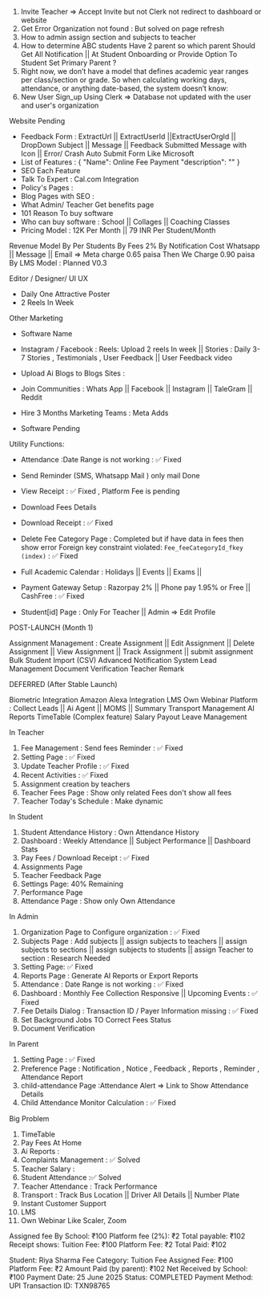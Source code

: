 1. Invite Teacher => Accept Invite but not Clerk not redirect to dashboard or website
2. Get Error Organization not found : But solved on page refresh
3. How to admin assign section and subjects to teacher
4. How to determine ABC students Have 2 parent so which parent Should Get All Notification || At Student Onboarding or Provide Option To Student Set Primary Parent ?
5. Right now, we don’t have a model that defines academic year ranges per class/section or grade. So when calculating working days, attendance, or anything date-based, the system doesn’t know:
6. New User Sign_up Using Clerk => Database not updated with the user and user's organization

Website Pending

- Feedback Form : ExtractUrl || ExtractUserId ||ExtractUserOrgId || DropDown Subject || Message || Feedback Submitted Message with Icon || Error/ Crash Auto Submit Form Like Microsoft
- List of Features : {
  "Name": Online Fee Payment
  "description": ""
  }
- SEO Each Feature
- Talk To Expert : Cal.com Integration
- Policy's Pages :
- Blog Pages with SEO :
- What Admin/ Teacher Get benefits page
- 101 Reason To buy software
- Who can buy software : School || Collages || Coaching Classes
- Pricing Model : 12K Per Month || 79 INR Per Student/Month

Revenue Model
By Per Students
By Fees 2%
By Notification Cost Whatsapp || Message || Email => Meta charge 0.65 paisa Then We Charge 0.90 paisa
By LMS Model : Planned V0.3

Editor / Designer/ UI UX

- Daily One Attractive Poster
- 2 Reels In Week

Other Marketing

- Software Name
- Instagram / Facebook : Reels: Upload 2 reels In week || Stories : Daily 3-7 Stories , Testimonials , User Feedback || User Feedback video
- Upload Ai Blogs to Blogs Sites :
- Join Communities : Whats App || Facebook || Instagram || TaleGram || Reddit
- Hire 3 Months Marketing Teams : Meta Adds

- Software Pending

Utility Functions:

- Attendance :Date Range is not working : ✅ Fixed
- Send Reminder (SMS, Whatsapp Mail ) only mail Done
- View Receipt : ✅ Fixed , Platform Fee is pending
- Download Fees Details
- Download Receipt : ✅ Fixed
- Delete Fee Category Page : Completed but if have data in fees then show error Foreign key constraint violated: `Fee_feeCategoryId_fkey (index)` : ✅ Fixed
- Full Academic Calendar : Holidays || Events || Exams ||
- Payment Gateway Setup : Razorpay 2% || Phone pay 1.95% or Free || CashFree : ✅ Fixed

- Student[id] Page : Only For Teacher || Admin => Edit Profile

POST-LAUNCH (Month 1)

Assignment Management : Create Assignment || Edit Assignment || Delete Assignment || View Assignment || Track Assignment || submit assignment
Bulk Student Import (CSV)
Advanced Notification System
Lead Management
Document Verification
Teacher Remark

DEFERRED (After Stable Launch)

Biometric Integration
Amazon Alexa Integration
LMS
Own Webinar Platform : Collect Leads || Ai Agent || MOMS || Summary
Transport Management
AI Reports
TimeTable (Complex feature)
Salary Payout
Leave Management

In Teacher

1. Fee Management : Send fees Reminder : ✅ Fixed
2. Setting Page : ✅ Fixed
3. Update Teacher Profile : ✅ Fixed
4. Recent Activities : ✅ Fixed
5. Assignment creation by teachers
6. Teacher Fees Page : Show only related Fees don't show all fees
7. Teacher Today's Schedule : Make dynamic

In Student

1. Student Attendance History : Own Attendance History
2. Dashboard : Weekly Attendance || Subject Performance || Dashboard Stats
3. Pay Fees / Download Receipt : ✅ Fixed
4. Assignments Page
5. Teacher Feedback Page
6. Settings Page: 40% Remaining
7. Performance Page
8. Attendance Page : Show only Own Attendance

In Admin

1. Organization Page to Configure organization : ✅ Fixed
2. Subjects Page : Add subjects || assign subjects to teachers || assign subjects to sections || assign subjects to students || assign Teacher to section : Research Needed
3. Setting Page: ✅ Fixed
4. Reports Page : Generate AI Reports or Export Reports
5. Attendance : Date Range is not working : ✅ Fixed
6. Dashboard : Monthly Fee Collection Responsive || Upcoming Events : ✅ Fixed
7. Fee Details Dialog : Transaction ID / Payer Information missing : ✅ Fixed
8. Set Background Jobs TO Correct Fees Status
9. Document Verification

In Parent

1. Setting Page : ✅ Fixed
2. Preference Page : Notification , Notice , Feedback , Reports , Reminder , Attendance Report
3. child-attendance Page :Attendance Alert => Link to Show Attendance Details <StudentAttendanceList studentId={studentId}>
4. Child Attendance Monitor Calculation : ✅ Fixed

Big Problem

1. TimeTable
2. Pay Fees At Home
3. Ai Reports :
4. Complaints Management : ✅ Solved
5. Teacher Salary :
6. Student Attendance :✅ Solved
7. Teacher Attendance : Track Performance
8. Transport : Track Bus Location || Driver All Details || Number Plate
9. Instant Customer Support
10. LMS
11. Own Webinar Like Scaler, Zoom

<!-- FEES Model-->

Assigned fee By School: ₹100
Platform fee (2%): ₹2
Total payable: ₹102
Receipt shows:
Tuition Fee: ₹100
Platform Fee: ₹2
Total Paid: ₹102

Student: Riya Sharma
Fee Category: Tuition Fee
Assigned Fee: ₹100
Platform Fee: ₹2
Amount Paid (by parent): ₹102
Net Received by School: ₹100
Payment Date: 25 June 2025
Status: COMPLETED
Payment Method: UPI
Transaction ID: TXN98765

